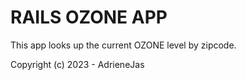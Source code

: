 # RAILS OZONE APP

This app looks up the current OZONE level by zipcode.

Copyright (c) 2023 - AdrieneJas



